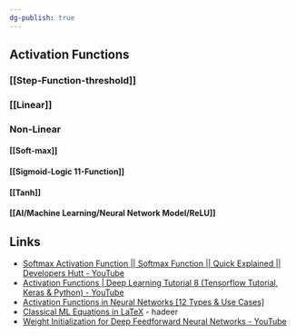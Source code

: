 ```yaml
---
dg-publish: true
---
```


## Activation Functions

### [[Step-Function-threshold]]
### [[Linear]]
### Non-Linear
#### [[Soft-max]]
#### [[Sigmoid-Logic  11-Function]]
#### [[Tanh]]
#### [[AI/Machine Learning/Neural Network Model/ReLU]]


## Links
-  [Softmax Activation Function || Softmax Function || Quick Explained || Developers Hutt - YouTube](https://www.youtube.com/watch?v=8ah-qhvaQqU&t=12s) 
- [Activation Functions | Deep Learning Tutorial 8 (Tensorflow Tutorial, Keras & Python) - YouTube](https://www.youtube.com/watch?v=icZItWxw7AI)
- [Activation Functions in Neural Networks [12 Types & Use Cases]](https://www.v7labs.com/blog/neural-networks-activation-functions)
- [Classical ML Equations in LaTeX](https://blmoistawinde.github.io/ml_equations_latex/)  - hadeer
- [Weight Initialization for Deep Feedforward Neural Networks - YouTube](https://www.youtube.com/watch?v=tYFO434Lpm0&list=PLcWfeUsAys2nPgh-gYRlexc6xvscdvHqX&index=8&ab_channel=AssemblyAI) 

